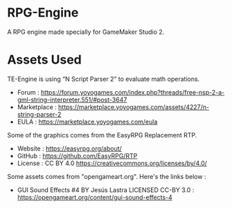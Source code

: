# RPG-Engine
A RPG engine made specially for GameMaker Studio 2.

# Assets Used

TE-Engine is using “N Script Parser 2” to evaluate math operations.

- Forum		    :	https://forum.yoyogames.com/index.php?threads/free-nsp-2-a-gml-string-interpreter.551/#post-3647
- Marketplace	:	https://marketplace.yoyogames.com/assets/4227/n-string-parser-2
- EULA		    :	https://marketplace.yoyogames.com/eula

Some of the graphics comes from the EasyRPG Replacement RTP.

- Website : https://easyrpg.org/about/
- GitHub  : https://github.com/EasyRPG/RTP
- License : CC BY 4.0 https://creativecommons.org/licenses/by/4.0/

Some assets comes from "opengameart.org". Here's the links below :

- GUI Sound Effects #4	BY	Jesús Lastra	LICENSED	CC-BY 3.0	: https://opengameart.org/content/gui-sound-effects-4
